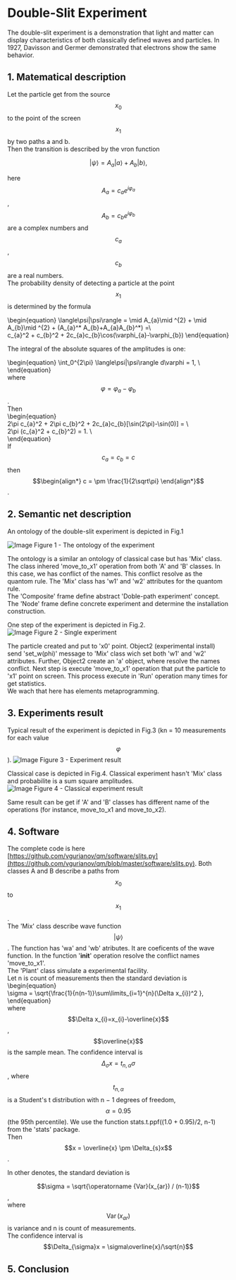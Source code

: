 # Double-Slit Experiment  
<!---
https://en.wikipedia.org/wiki/Double-slit_experiment
https://en.wikipedia.org/wiki/Quantum_superposition
-->
The double-slit experiment is a demonstration that light and matter can display characteristics of both classically defined waves and particles. In 1927, Davisson and Germer demonstrated that electrons show the same behavior.

## 1. Matematical description
Let the particle get from the source $$x_{0}$$ to the point of the screen $$x_{1}$$ by two paths a and b.  
Then the transition is described by the vron function

$$|\psi\rangle = A_{a}|a\rangle + A_{b}|b\rangle ,$$

here $$A_{a}=c_{a}e^{i \varphi_{a}}$$, $$A_{b}=c_{b}e^{i \varphi_{b}}$$ are a complex numbers and $$c_{a}$$, $$c_{b}$$ are a real numbers.  
The probability density of detecting a particle at the point $$x_{1}$$ is determined by the formula

\begin{equation}
\langle\psi|\psi\rangle = \mid A_{a}\mid ^{2} + \mid A_{b}\mid ^{2} + (A_{a}^* A_{b}+A_{a}A_{b}^*) =\\  
c_{a}^2 + c_{b}^2 + 2c_{a}c_{b}\cos(\varphi_{a}-\varphi_{b})
\end{equation}

The integral of the absolute squares of the amplitudes is one:

\begin{equation}
\int_0^{2\pi} \langle\psi|\psi\rangle d\varphi = 1, \\  
\end{equation}  
where $$\varphi = \varphi_{a}-\varphi_{b}$$.  
Then  
\begin{equation}  
2\pi c_{a}^2 + 2\pi c_{b}^2 + 2c_{a}c_{b}[\sin(2\pi)-\sin(0)] =  \\  
2\pi (c_{a}^2 + c_{b}^2) = 1. \\  
\end{equation}  
If $$c_{a} = c_{b} = c$$ then
$$\begin{align*}
c = \pm \frac{1}{2\sqrt\pi}
\end{align*}$$.


## 2. Semantic net description
An ontology of the double-slit experiment is depicted in Fig.1

![Image](double-path.png)
Figure 1 - The ontology of the experiment  

The ontology is a similar an ontology of classical case but has  'Mix' class. The class inhered 'move_to_x1' operation from both 'A' and 'B' classes. In this case, we has conflict of the names. This conflict resolve as the quantom rule. The 'Mix' class has 'w1' and 'w2' attributes for the quantom rule.  
The 'Composite' frame define abstract 'Doble-path experiment' concept. The 'Node' frame define concrete experiment and determine the installation construction.  

One step of the experiment is depicted in Fig.2.  
![Image](metaprg.png)
Figure 2 - Single experiment  

The particle created and put to 'x0' point. Object2 (experimental install) send 'set_w(phi)' message to 'Mix' class wich set both 'w1' and 'w2' attributes. Further, Object2 create an 'a' object, where resolve the names conflict. Next step is execute 'move_to_x1' operation that put the particle to 'x1' point on screen.
This process execute in 'Run' operation many times for get statistics.  
We wach that here has  elements metaprogramming.  

## 3. Experiments result
Typical result of the experiment is depicted in Fig.3 (kn = 10 measurements for each value $$\varphi$$).
![Image](slits_2a.png)
Figure 3 - Experiment result  

Classical case is depicted in Fig.4. Classical experiment hasn't 'Mix' class and probabilite is a sum square amplitudes.  
![Image](slits_2b.png)
Figure 4 - Classical experiment result  

Same  result can be get if 'A' and 'B' classes has different name of the operations (for instance, move_to_x1 and move_to_x2).  

## 4. Software
The complete code is here [https://github.com/vgurianov/qm/software/slits.py](https://github.com/vgurianov/qm/blob/master/software/slits.py).
Both classes A and B describe a paths from $$x_{0}$$ to $$x_{1}$$.  
The 'Mix' class describe wave function $$|\psi\rangle$$. The function has 'wa' and 'wb' atributes. It are coeficents of the wave function. In the function '__init__' operation resolve the conflict names 'move_to_x1'.  
The 'Plant' class simulate a experimental facility.  
Let n is count of measurements then the standard deviation is  
\begin{equation}  
\sigma = \sqrt{\frac{1}{n(n-1)}\sum\limits_{i=1}^{n}(\Delta x_{i})^2 },  
\end{equation}  
where  $$\Delta x_{i}=x_{i}-\overline{x}$$, $$\overline{x}$$ is the sample mean. The confidence interval is $$\Delta_{\sigma}x = t_{n,\alpha}\sigma$$, where  $$t_{n,\alpha}$$ is a Student's t distribution with n − 1 degrees of freedom, $$\alpha=0.95$$ (the 95th percentile). We use the function  stats.t.ppf((1.0 + 0.95)/2, n-1) from the 'stats' package.  
Then $$x = \overline{x} \pm \Delta_{s}x$$.
<!---
https://en.wikipedia.org/wiki/Confidence_interval#Confidence_interval_for_specific_distributions
--->
In other denotes, the standard deviation is

$$\sigma = \sqrt{\operatorname {Var}(x_{ar}) / (n-1)}$$,  
where $$\operatorname {Var}(x_{ar})$$  is  variance and n is count of measurements.  
The confidence interval is   
$$\Delta_{\sigma}x = \sigma\overline{x}/\sqrt{n}$$  



## 5. Conclusion
